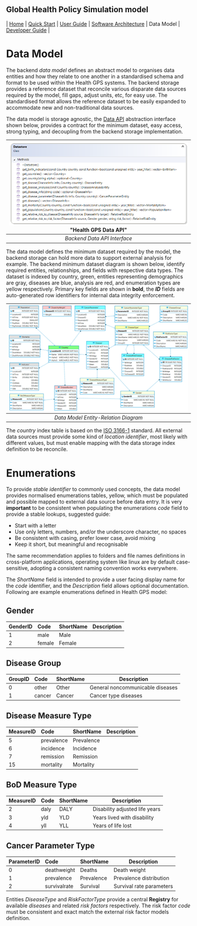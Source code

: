 ## Global Health Policy Simulation model

| [Home](index) | [Quick Start](getstarted) | [User Guide](userguide) | [Software Architecture](architecture) | Data Model | [Developer Guide](development) |

# Data Model

The backend *data model* defines an abstract model to organises data entities and how they relate to one another in a standardised schema and format to be used within the Health GPS systems. The backend storage provides a reference dataset that reconcile various disparate data sources required by the model, fill gaps, adjust units, etc, for easy use. The standardised format allows the reference dataset to be easily expanded to accommodate new and non-traditional data sources.

The data model is storage agnostic, the [Data API][dataapi] abstraction interface shown below, provides a contract for the minimum dataset, easy access, strong typing, and decoupling from the backend storage implementation. 

|![Health GPS Data API](/assets/image/data_api.png) "Health GPS Data API"|
|:--:|
|*Backend Data API Interface*|

The data model defines the minimum dataset required by the model, the backend storage can hold more data to support external analysis for example. The backend minimum dataset diagram is shown below, identify required entities, relationships, and fields with respective data types. The dataset is indexed by country, green, entities representing demographics are gray, diseases are blue, analysis are red, and enumeration types are yellow respectively. Primary key fields are shown in **bold**, the ***ID*** fields are auto-generated row identifiers for internal data integrity enforcement.

|![Health GPS Data Model](/assets/image/data_model.png)|
|:--:|
|*Data Model Entity-Relation Diagram*|

The *country* index table is based on the [ISO 3166-1][iso3166] standard. All external data sources must provide some kind of *location identifier*, most likely with different values, but must enable mapping with the data storage index definition to be reconcile.

# Enumerations
To provide *stable identifier* to commonly used concepts, the data model provides normalised enumerations tables, yellow, which must be populated and possible mapped to external data source before data entry. It is very **important** to be consistent when populating the enumerations *code* field to provide a stable lookups, suggested guide:

* Start with a letter 
* Use only letters, numbers, and/or the underscore character, no spaces
* Be consistent with casing, prefer lower case, avoid mixing
* Keep it short, but meaningful and recognisable 

The same recommendation applies to folders and file names definitions in cross-platform applications, operating system like linux are by default case-sensitive, adopting a consistent naming convention works everywhere.

The *ShortName* field is intended to provide a user facing display name for the *code* identifier, and the *Description* field allows optional documentation. Following are example enumerations defined in Health GPS model:

## Gender

| GenderID | Code   | ShortName | Description      |
| :---     | :---   | :---      |---               |
| 1        | male   | Male      |                  |
| 2        | female | Female    |                  |

## Disease Group

| GroupID  | Code   | ShortName | Description|
| :---     | :---   | :---      |---         |
| 0        | other  | Other     | General noncommunicable diseases|
| 1        | cancer | Cancer    | Cancer type diseases|

## Disease Measure Type
| MeasureID | Code   | ShortName | Description|
| :---      | :---   | :---      |---         |
| 5         | prevalence | Prevalence | |
| 6         | incidence  | Incidence  | |
| 7         | remission  | Remission| | |
| 15        | mortality  | Mortality  | |

## BoD Measure Type
| MeasureID | Code   | ShortName | Description|
| :---      | :---   | :---      |---         |
| 2         | daly | DALY | Disability adjusted life years |
| 3         | yld  | YLD  | Years lived with disability |
| 4         | yll  | YLL  | Years of life lost|

## Cancer Parameter Type
| ParameterID | Code   | ShortName | Description|
| :---      | :---   | :---      |---         |
| 0         | deathweight | Deaths | Death weight |
| 1         | prevalence | Prevalence | Prevalence distribution |
| 2         | survivalrate | Survival | Survival rate parameters |

Entities *DiseaseType* and *RiskFactorType* provide a central **Registry** for available *diseases* and related *risk factors* respectively. The risk factor *code* must be consistent and exact match the external risk factor models definition.

[comment]: # (References)
[dataapi]: https://github.com/imperialCHEPI/healthgps/blob/main/source/HealthGPS.Core/datastore.h "Health GPS Data API definition."

[iso3166]: https://www.iso.org/iso-3166-country-codes.html "ISO 3166 Country Codes"